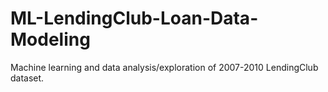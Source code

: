 # ML-LendingClub-Loan-Data-Modeling
Machine learning and data analysis/exploration of 2007-2010 LendingClub dataset.
